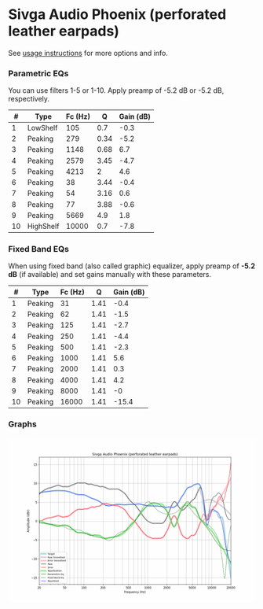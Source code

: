 # Sivga Audio Phoenix (perforated leather earpads)
See [usage instructions](https://github.com/jaakkopasanen/AutoEq#usage) for more options and info.

### Parametric EQs
You can use filters 1-5 or 1-10. Apply preamp of -5.2 dB or -5.2 dB, respectively.

|   # | Type      |   Fc (Hz) |    Q |   Gain (dB) |
|-----|-----------|-----------|------|-------------|
|   1 | LowShelf  |       105 | 0.7  |        -0.3 |
|   2 | Peaking   |       279 | 0.34 |        -5.2 |
|   3 | Peaking   |      1148 | 0.68 |         6.7 |
|   4 | Peaking   |      2579 | 3.45 |        -4.7 |
|   5 | Peaking   |      4213 | 2    |         4.6 |
|   6 | Peaking   |        38 | 3.44 |        -0.4 |
|   7 | Peaking   |        54 | 3.16 |         0.6 |
|   8 | Peaking   |        77 | 3.88 |        -0.6 |
|   9 | Peaking   |      5669 | 4.9  |         1.8 |
|  10 | HighShelf |     10000 | 0.7  |        -7.8 |

### Fixed Band EQs
When using fixed band (also called graphic) equalizer, apply preamp of **-5.2 dB** (if available) and set gains manually with these parameters.

|   # | Type    |   Fc (Hz) |    Q |   Gain (dB) |
|-----|---------|-----------|------|-------------|
|   1 | Peaking |        31 | 1.41 |        -0.4 |
|   2 | Peaking |        62 | 1.41 |        -1.5 |
|   3 | Peaking |       125 | 1.41 |        -2.7 |
|   4 | Peaking |       250 | 1.41 |        -4.4 |
|   5 | Peaking |       500 | 1.41 |        -2.3 |
|   6 | Peaking |      1000 | 1.41 |         5.6 |
|   7 | Peaking |      2000 | 1.41 |         0.3 |
|   8 | Peaking |      4000 | 1.41 |         4.2 |
|   9 | Peaking |      8000 | 1.41 |        -0   |
|  10 | Peaking |     16000 | 1.41 |       -15.4 |

### Graphs
![](./Sivga%20Audio%20Phoenix%20(perforated%20leather%20earpads).png)
